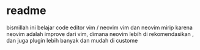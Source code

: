 
# readme
bismillah 
ini belajar code editor vim / neovim
vim dan neovim mirip karena neovim adalah improve dari vim, dimana neovim lebih di rekomendasikan , dan juga plugin lebih banyak dan mudah di custome


